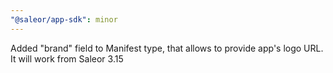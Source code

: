 ```yaml
---
"@saleor/app-sdk": minor
---
```


Added "brand" field to Manifest type, that allows to provide app's logo URL. It will work from Saleor 3.15
